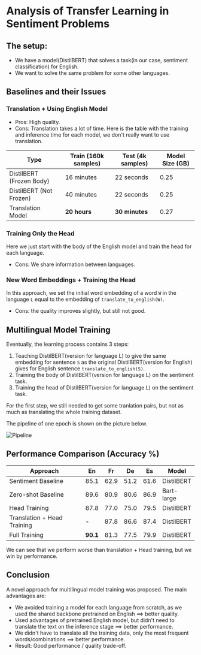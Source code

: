 # Analysis of Transfer Learning in Sentiment Problems

## The setup:
- We have a model(DistilBERT) that solves a task(in our case, sentiment classification) for English.
- We want to solve the same problem for some other languages.

## Baselines and their Issues

### Translation + Using English Model
- Pros: High quality.
- Cons: Translation takes a lot of time. Here is the table with the training and inference time for each model, we don't really want to use translation.

| Type                     | Train (160k samples) | Test (4k samples) | Model Size (GB) |
|--------------------------|----------------------|-------------------|-----------------|
| DistilBERT (Frozen Body) | 16 minutes           | 22 seconds        | 0.25            |
| DistilBERT (Not Frozen)  | 40 minutes           | 22 seconds        | 0.25            |
| Translation Model        | **20 hours**         | **30 minutes**    | 0.27            |

### Training Only the Head
Here we just start with the body of the English model and train the head for each language.
- Cons: We share information between languages.

### New Word Embeddings + Training the Head
In this approach, we set the initial word embedding of a word `W` in the language `L` equal to the embedding of `translate_to_english(W)`.  
- Cons: the quality improves slightly, but still not good.

## Multilingual Model Training

Eventually, the learning process contains 3 steps:  
1) Teaching DistilBERT(version for language L) to give the same embedding for sentence `S` as the original DistilBERT(version for English) gives for English sentence `translate_to_english(S)`.
2) Training the body of DistilBERT(version for language L) on the sentiment task.
3) Training the head of DistilBERT(version for language L) on the sentiment task.

For the first step, we still needed to get some tranlation pairs, but not as much as translating the whole training dataset.

The pipeline of one epoch is shown on the picture below.

![Pipeline](./pipeline.png)

<!-- ### What are the Advantages? -->

## Performance Comparison (Accuracy %)

| Approach                    | En   | Fr   | De   | Es   | Model       |
|-----------------------------|------|------|------|------|-------------|
| Sentiment Baseline          | 85.1 | 62.9 | 51.2 | 61.6 | DistilBERT  |
| Zero-shot Baseline          | 89.6 | 80.9 | 80.6 | 86.9 | Bart-large  |
| Head Training               | 87.8 | 77.0 | 75.0 | 79.5 | DistilBERT  |
| Translation + Head Training | -    | 87.8 | 86.6 | 87.4 | DistilBERT  |
| Full Training               | **90.1** | 81.3 | 77.5 | 79.9 | DistilBERT  |

We can see that we perform worse than translation + Head training, but we win by performance.

## Conclusion

A novel approach for multilingual model training was proposed. The main advantages are:

- We avoided training a model for each language from scratch, as we used the shared backbone pretrained on English $\implies$ better quality.
- Used advantages of pretrained English model, but didn't need to translate the text on the inference stage $\implies$ better performance.
- We didn't have to translate all the training data, only the most frequent words/combinations $\implies$ better performance.
- Result: Good performance / quality trade-off.
